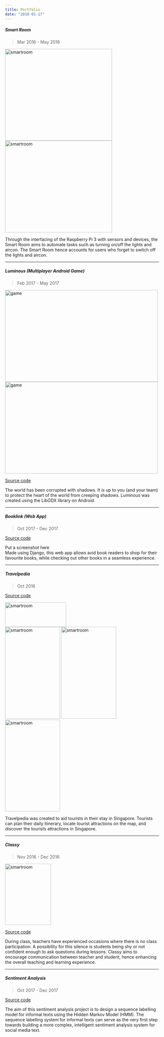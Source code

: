 ```yaml
---
title: Portfolio
date: "2018-01-17"
---
```


##### Smart Room
> Mar 2016 - May 2016

<img src="https://raw.githubusercontent.com/pinardy/pinardy.github.io/source/src/pages/portfolio/portfolio/Front-AngledView.PNG" alt="smartroom" width="350" height="300">
<img src="https://raw.githubusercontent.com/pinardy/pinardy.github.io/source/src/pages/portfolio/portfolio/Front-View.PNG" alt="smartroom" width="350" height="300">

Through the interfacing of the Raspberry Pi 3 with sensors and devices, the Smart Room aims to automate tasks such as turning on/off the lights and aircon. The Smart Room hence accounts for users who forget to switch off the lights and aircon.

<hr>

##### Luminous (Multiplayer Android Game)
> Feb 2017 - May 2017

<img src="https://raw.githubusercontent.com/pinardy/pinardy.github.io/source/src/pages/portfolio/portfolio/game_main.jpg" alt="game" width="500" height="300">
<img src="https://raw.githubusercontent.com/pinardy/pinardy.github.io/source/src/pages/portfolio/portfolio/game_1.png" alt="game" width="500" height="300">

<a href="https://github.com/pinardy/Luminous/">Source code</a>

The world has been corrupted with shadows. It is up to you (and your team) to protect the heart of the world from creeping shadows. Luminous was created using the LibGDX library on Android. 

<hr>

##### Booklink (Web App)
> Oct 2017 - Dec 2017

<a href="https://github.com/pinardy/DB-Project/">Source code</a>
<br>

Put a screenshot here
<br>
Made using Django, this web app allows avid book readers to shop for their favourite books, while checking out other books in a seamless experience.  

<hr>

##### Travelpedia
> Oct 2016 

<a href="https://github.com/pinardy/Travelpedia/">Source code</a>
<br>

<img src="https://raw.githubusercontent.com/pinardy/pinardy.github.io/source/src/pages/portfolio/portfolio/travelpedia.png" alt="smartroom" width="200" height="80">
<br>
<img src="https://raw.githubusercontent.com/pinardy/pinardy.github.io/source/src/pages/portfolio/portfolio/travelpedia1.png" alt="smartroom" width="180" height="300">
<img src="https://raw.githubusercontent.com/pinardy/pinardy.github.io/source/src/pages/portfolio/portfolio/travelpedia2.png" alt="smartroom" width="180" height="300">
<img src="https://raw.githubusercontent.com/pinardy/pinardy.github.io/source/src/pages/portfolio/portfolio/travelpedia3.png" alt="smartroom" width="180" height="300">

Travelpedia was created to aid tourists in their stay in Singapore. Tourists can plan their daily itinerary, locate tourist attractions on the map, and discover the tourists attractions in Singapore. 

<hr>

##### Classy
> Nov 2016 - Dec 2016

<img src="https://raw.githubusercontent.com/pinardy/pinardy.github.io/source/src/pages/portfolio/portfolio/classy.png" alt="smartroom" width="150" height="200">

<a href="https://github.com/pinardy/Classy">Source code</a>
<br>

During class, teachers have experienced occasions where there is no class participation. A possibility for this silence is students being shy or not confident enough to ask questions during lessons. Classy aims to encourage communication between teacher and student, hence enhancing the overall teaching and learning experience.

<hr>

##### Sentiment Analysis
> Oct 2017 - Dec 2017

<a href="https://github.com/pinardy/sentiment-analysis">Source code</a>
<br>

The aim of this sentiment analysis project is to design a sequence labelling model for informal texts using the Hidden Markov Model (HMM). The sequence labelling system for informal texts can serve as the very first step towards building a more complex, intelligent sentiment analysis system for social media text.


